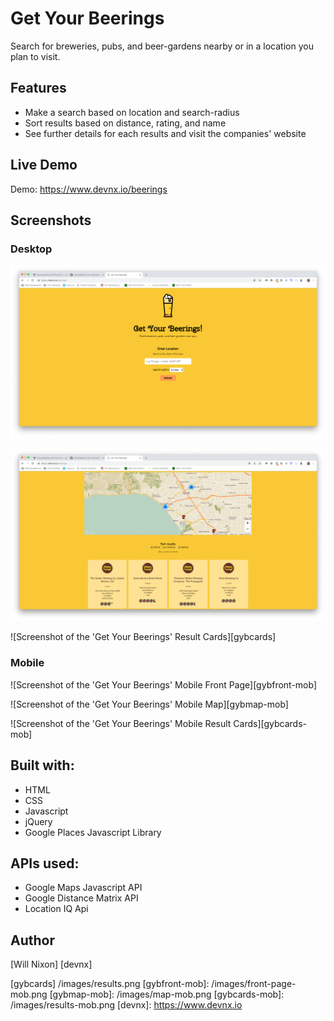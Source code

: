 Get Your Beerings
=================
Search for breweries, pubs, and beer-gardens nearby or in a location you plan to visit.


Features
--------

* Make a search based on location and search-radius
* Sort results based on distance, rating, and name
* See further details for each results and visit the companies' website


Live Demo
---------

Demo: https://www.devnx.io/beerings


Screenshots
-----------

### Desktop
![Screenshot of the 'Get Your Beerings' Front Page][gybfront]

![Screenshot of the 'Get Your Beerings' Map][gybmap]

![Screenshot of the 'Get Your Beerings' Result Cards][gybcards]


### Mobile
![Screenshot of the 'Get Your Beerings' Mobile Front Page][gybfront-mob]

![Screenshot of the 'Get Your Beerings' Mobile Map][gybmap-mob]

![Screenshot of the 'Get Your Beerings' Mobile Result Cards][gybcards-mob]


Built with:
-----------

* HTML
* CSS
* Javascript
* jQuery
* Google Places Javascript Library


APIs used:
---------

* Google Maps Javascript API
* Google Distance Matrix API
* Location IQ Api


Author
------

[Will Nixon] [devnx]



[gybfront]: /images/front-page.png
[gybmap]: /images/map.png
[gybcards] /images/results.png
[gybfront-mob]: /images/front-page-mob.png
[gybmap-mob]: /images/map-mob.png
[gybcards-mob]: /images/results-mob.png
[devnx]: https://www.devnx.io